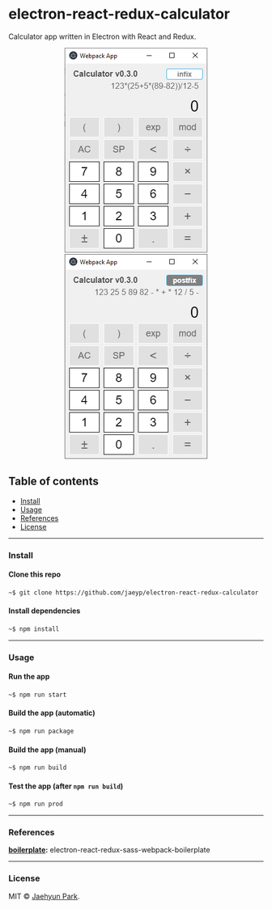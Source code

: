 # electron-react-redux-calculator
Calculator app written in Electron with React and Redux.

<p align="center">
<img src="./docs/images/calculator-infix-electron.png">
<img src="./docs/images/calculator-postfix-electron.png">
</p>

## Table of contents

* [Install](#install)
* [Usage](#usage)
* [References](#references)
* [License](#license)

---  

### Install

#### Clone this repo

```bash
~$ git clone https://github.com/jaeyp/electron-react-redux-calculator
```

#### Install dependencies

```bash
~$ npm install
```

---  

### Usage

#### Run the app

```bash
~$ npm run start
```

#### Build the app (automatic)

```bash
~$ npm run package
```

#### Build the app (manual)

```bash
~$ npm run build
```

#### Test the app (after `npm run build`)

```bash
~$ npm run prod
```

---  

### References
**[boilerplate](https://github.com/jaeyp/electron-react-redux-sass-webpack-boilerplate):** electron-react-redux-sass-webpack-boilerplate 

---  

### License

MIT © [Jaehyun Park](https://portfolio.jaeyp.xyz).
